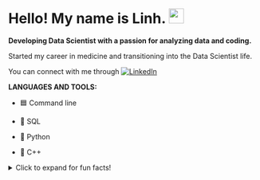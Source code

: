 # Hello! My name is Linh. <img src="https://media.tenor.com/images/6ff5d3af67676148ad2b4b2da2883b53/tenor.gif" width="30px">

**Developing Data Scientist with a passion for analyzing data and coding.**

Started my career in medicine and transitioning into the Data Scientist life.

You can connect with me through [![LinkedIn][1.1]][1]

[1.1]: https://cdn.exclaimer.com/Handbook%20Images/linkedin-icon_square_16x16.png


[1]: https://www.linkedin.com/in/linhq61/


**LANGUAGES AND TOOLS:**

- &#128998; Command line

- &#129374; SQL

- &#128013; Python

- 🌱  C++




<details>
  <summary>Click to expand for fun facts!</summary>
  
  ## Fun Facts
  - &#128571; Cat Person
  - &#127794; Enjoy Hiking
  - ![image](https://user-images.githubusercontent.com/80718476/115971575-c816e180-a50e-11eb-9246-f5636babd088.png | width=100) Animal Crossing Addict
</details>






